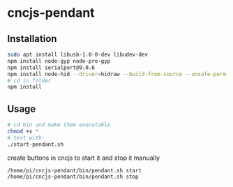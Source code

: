 # cncjs-pendant

## Installation

```bash
sudo apt install libusb-1.0-0-dev libudev-dev
npm install node-gyp node-pre-gyp
npm install serialport@9.0.6
npm install node-hid --driver=hidraw --build-from-source --unsafe-perm
# cd in folder
npm install

```

## Usage

```bash
# cd bin and make them executable
chmod +x *
# test with:
./start-pendant.sh
```

create buttons in cncjs to start it and stop it  manually
```bash
/home/pi/cncjs-pendant/bin/pendant.sh start
/home/pi/cncjs-pendant/bin/pendant.sh stop
```
